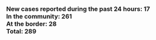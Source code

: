 ### New cases reported during the past 24 hours: 17<br/>In the community: 261<br/>At the border: 28<br/>Total: 289